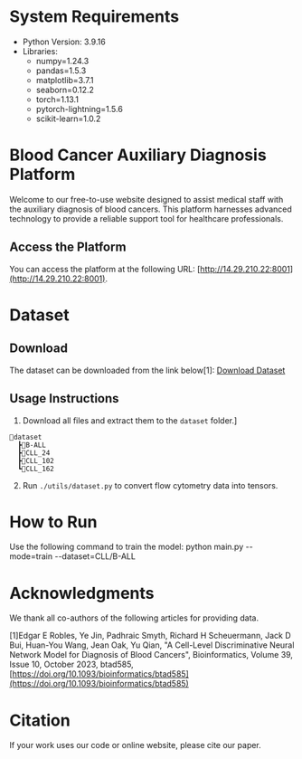# System Requirements
- Python Version: 3.9.16
- Libraries:
  - numpy=1.24.3
  - pandas=1.5.3
  - matplotlib=3.7.1
  - seaborn=0.12.2
  - torch=1.13.1
  - pytorch-lightning=1.5.6
  - scikit-learn=1.0.2
# Blood Cancer Auxiliary Diagnosis Platform

Welcome to our free-to-use website designed to assist medical staff with the auxiliary diagnosis of blood cancers. This platform harnesses advanced technology to provide a reliable support tool for healthcare professionals.

## Access the Platform
You can access the platform at the following URL: [http://14.29.210.22:8001](http://14.29.210.22:8001).

# Dataset
## Download
The dataset can be downloaded from the link below[1]:
[Download Dataset](https://drive.google.com/drive/folders/1VcmDOdBbG46ILRd99TM2ZsZHBpcMazZ6)

## Usage Instructions
1. Download all files and extract them to the `dataset` folder.]
```
📂dataset
  ┣📂B-ALL
  ┣📂CLL_24
  ┣📂CLL_102
  ┗📂CLL_162
```
2. Run `./utils/dataset.py` to convert flow cytometry data into tensors.

# How to Run
Use the following command to train the model:
python main.py --mode=train --dataset=CLL/B-ALL

# Acknowledgments
We thank all co-authors of the following articles for providing data.

[1]Edgar E Robles, Ye Jin, Padhraic Smyth, Richard H Scheuermann, Jack D Bui, Huan-You Wang, Jean Oak, Yu Qian, "A Cell-Level Discriminative Neural Network Model for Diagnosis of Blood Cancers", Bioinformatics, Volume 39, Issue 10, October 2023, btad585, [https://doi.org/10.1093/bioinformatics/btad585](https://doi.org/10.1093/bioinformatics/btad585)

# Citation
If your work uses our code or online website, please cite our paper.